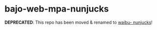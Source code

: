 # bajo-web-mpa-nunjucks

**DEPRECATED**: This repo has been moved & renamed to [waibu- nunjucks](https://github.com/ardhi/waibu-nunjucks)!
